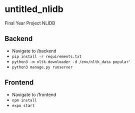 # untitled_nlidb
Final Year Project NLIDB

## Backend
- Navigate to /backend
- `pip install -r requirements.txt`
- `python3 -m nltk.downloader -d /env/nltk_data popular'`
- `python3 manage.py runserver`

## Frontend
- Navigate to /frontend
- `npm install`
- `expo start`

